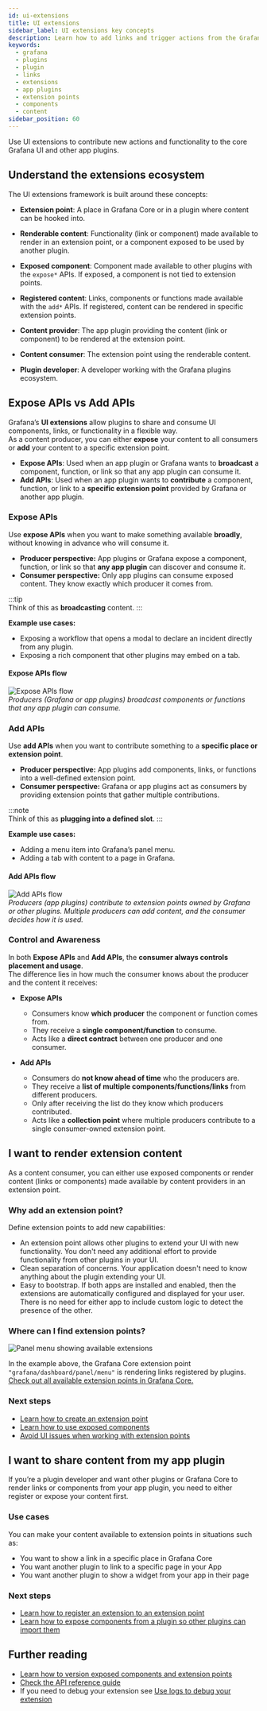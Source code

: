 ```yaml
---
id: ui-extensions
title: UI extensions
sidebar_label: UI extensions key concepts
description: Learn how to add links and trigger actions from the Grafana user interface by using UI Extensions in app plugins.
keywords:
  - grafana
  - plugins
  - plugin
  - links
  - extensions
  - app plugins
  - extension points
  - components
  - content
sidebar_position: 60
---
```


Use UI extensions to contribute new actions and functionality to the core Grafana UI and other app plugins.

## Understand the extensions ecosystem

The UI extensions framework is built around these concepts:

- **Extension point**: A place in Grafana Core or in a plugin where content can be hooked into.

- **Renderable content**: Functionality (link or component) made available to render in an extension point, or a component exposed to be used by another plugin.

- **Exposed component**: Component made available to other plugins with the `expose*` APIs. If exposed, a component is not tied to extension points.

- **Registered content**: Links, components or functions made available with the `add*` APIs. If registered, content can be rendered in specific extension points.

- **Content provider**: The app plugin providing the content (link or component) to be rendered at the extension point.

- **Content consumer**: The extension point using the renderable content.

- **Plugin developer**: A developer working with the Grafana plugins ecosystem.

## Expose APIs vs Add APIs

Grafana’s **UI extensions** allow plugins to share and consume UI components, links, or functionality in a flexible way.  
As a content producer, you can either **expose** your content to all consumers or **add** your content to a specific extension point.

- **Expose APIs**: Used when an app plugin or Grafana wants to **broadcast** a component, function, or link so that any app plugin can consume it.
- **Add APIs**: Used when an app plugin wants to **contribute** a component, function, or link to a **specific extension point** provided by Grafana or another app plugin.

### Expose APIs

Use **expose APIs** when you want to make something available **broadly**, without knowing in advance who will consume it.

- **Producer perspective:** App plugins or Grafana expose a component, function, or link so that **any app plugin** can discover and consume it.
- **Consumer perspective:** Only app plugins can consume exposed content. They know exactly which producer it comes from.

:::tip  
 Think of this as **broadcasting** content.
:::

**Example use cases:**

- Exposing a workflow that opens a modal to declare an incident directly from any plugin.
- Exposing a rich component that other plugins may embed on a tab.

#### Expose APIs flow

![Expose APIs flow](./images/ui-extensions-expose-flow.svg)  
_Producers (Grafana or app plugins) broadcast components or functions that any app plugin can consume._

### Add APIs

Use **add APIs** when you want to contribute something to a **specific place or extension point**.

- **Producer perspective:** App plugins add components, links, or functions into a well-defined extension point.
- **Consumer perspective:** Grafana or app plugins act as consumers by providing extension points that gather multiple contributions.

:::note  
 Think of this as **plugging into a defined slot**.
:::

**Example use cases:**

- Adding a menu item into Grafana’s panel menu.
- Adding a tab with content to a page in Grafana.

#### Add APIs flow

![Add APIs flow](./images/ui-extensions-add-flow.svg)  
_Producers (app plugins) contribute to extension points owned by Grafana or other plugins. Multiple producers can add content, and the consumer decides how it is used._

### Control and Awareness

In both **Expose APIs** and **Add APIs**, the **consumer always controls placement and usage**.  
The difference lies in how much the consumer knows about the producer and the content it receives:

- **Expose APIs**
  - Consumers know **which producer** the component or function comes from.
  - They receive a **single component/function** to consume.
  - Acts like a **direct contract** between one producer and one consumer.

- **Add APIs**
  - Consumers do **not know ahead of time** who the producers are.
  - They receive a **list of multiple components/functions/links** from different producers.
  - Only after receiving the list do they know which producers contributed.
  - Acts like a **collection point** where multiple producers contribute to a single consumer-owned extension point.

## I want to render extension content

As a content consumer, you can either use exposed components or render content (links or components) made available by content providers in an extension point.

### Why add an extension point?

Define extension points to add new capabilities:

- An extension point allows other plugins to extend your UI with new functionality. You don't need any additional effort to provide functionality from other plugins in your UI.
- Clean separation of concerns. Your application doesn't need to know anything about the plugin extending your UI.
- Easy to bootstrap. If both apps are installed and enabled, then the extensions are automatically configured and displayed for your user. There is no need for either app to include custom logic to detect the presence of the other.

### Where can I find extension points?

![Panel menu showing available extensions](/img/ui-extension-example.gif)

In the example above, the Grafana Core extension point `"grafana/dashboard/panel/menu"` is rendering links registered by plugins. [Check out all available extension points in Grafana Core.](../reference/ui-extensions-reference/extension-points.md)

### Next steps

- [Learn how to create an extension point](../how-to-guides/ui-extensions/create-an-extension-point.md)
- [Learn how to use exposed components](../how-to-guides/ui-extensions/use-an-exposed-component.md)
- [Avoid UI issues when working with extension points](../how-to-guides/ui-extensions/degregate-ui.md)

## I want to share content from my app plugin

If you’re a plugin developer and want other plugins or Grafana Core to render links or components from your app plugin, you need to either register or expose your content first.

### Use cases

You can make your content available to extension points in situations such as:

- You want to show a link in a specific place in Grafana Core
- You want another plugin to link to a specific page in your App
- You want another plugin to show a widget from your app in their page

### Next steps

- [Learn how to register an extension to an extension point](../how-to-guides/ui-extensions/register-an-extension.md)
- [Learn how to expose components from a plugin so other plugins can import them](../how-to-guides/ui-extensions/expose-a-component.md)

## Further reading

- [Learn how to version exposed components and extension points](../how-to-guides/ui-extensions/versioning-extensions.md)
- [Check the API reference guide](../reference/ui-extensions-reference/ui-extensions.md)
- If you need to debug your extension see [Use logs to debug your extension](../how-to-guides/ui-extensions/debug-logs.md)
